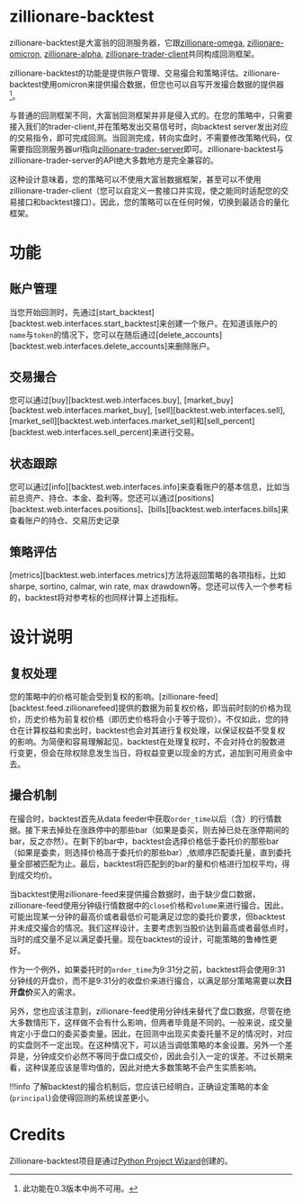 # zillionare-backtest


zillionare-backtest是大富翁的回测服务器，它跟[zillionare-omega](https://zillionare.github.io/omega/), [zillionare-omicron](https://zillionare.github.io/omicron), [zillionare-alpha](https://zillionare.github.io/alpha), [zillionare-trader-client](https://zillionare.github.io/traderclient)共同构成回测框架。

zillionare-backtest的功能是提供账户管理、交易撮合和策略评估。zillionare-backtest使用omicron来提供撮合数据，但您也可以自写开发撮合数据的提供器[^1]。

与普通的回测框架不同，大富翁回测框架并非是侵入式的。在您的策略中，只需要接入我们的trader-client,并在策略发出交易信号时，向backtest server发出对应的交易指令，即可完成回测。当回测完成，转向实盘时，不需要修改策略代码，仅需要指回测服务器url指向[zillionare-trader-server](https://zillionare.github.io/traderserver/)即可。zillionare-backtest与zillionare-trader-server的API绝大多数地方是完全兼容的。

这种设计意味着，您的策略可以不使用大富翁数据框架，甚至可以不使用zillionare-trader-client（您可以自定义一套接口并实现，使之能同时适配您的交易接口和backtest接口）。因此，您的策略可以在任何时候，切换到最适合的量化框架。

# 功能
## 账户管理
当您开始回测时，先通过[start_backtest][backtest.web.interfaces.start_backtest]来创建一个账户。在知道该账户的`name`与`token`的情况下，您可以在随后通过[delete_accounts][backtest.web.interfaces.delete_accounts]来删除账户。

## 交易撮合

您可以通过[buy][backtest.web.interfaces.buy], [market_buy][backtest.web.interfaces.market_buy], [sell][backtest.web.interfaces.sell], [market_sell][backtest.web.interfaces.market_sell]和[sell_percent][backtest.web.interfaces.sell_percent]来进行交易。

## 状态跟踪

您可以通过[info][backtest.web.interfaces.info]来查看账户的基本信息，比如当前总资产、持仓、本金、盈利等。您还可以通过[positions][backtest.web.interfaces.positions]、[bills][backtest.web.interfaces.bills]来查看账户的持仓、交易历史记录
## 策略评估

[metrics][backtest.web.interfaces.metrics]方法将返回策略的各项指标，比如sharpe, sortino, calmar, win rate, max drawdown等。您还可以传入一个参考标的，backtest将对参考标的也同样计算上述指标。

# 设计说明

## 复权处理
您的策略中的价格可能会受到复权的影响。[zillionare-feed][backtest.feed.zillionarefeed]提供的数据为前复权价格，即当前时刻的价格为现价，历史价格为前复权价格（即历史价格将会小于等于现价）。不仅如此，您的持仓在计算权益和卖出时，backtest也会对其进行复权处理，以保证权益不受复权的影响。为简便和容易理解起见，backtest在处理复权时，不会对持仓的股数进行变更，但会在除权除息发生当日，将权益变更以现金的方式，追加到可用资金中去。

## 撮合机制
在撮合时，backtest首先从data feeder中获取`order_time`以后（含）的行情数据。接下来去掉处在涨跌停中的那些bar（如果是委买，则去掉已处在涨停期间的bar，反之亦然）。在剩下的bar中，backtest会选择价格低于委托价的那些bar（如果是委卖，则选择价格高于委托价的那些bar）,依顺序匹配委托量，直到委托量全部被匹配为止。最后，backtest将匹配到的bar的量和价格进行加权平均，得到成交均价。

当backtest使用zillionare-feed来提供撮合数据时，由于缺少盘口数据，zillionare-feed使用分钟级行情数据中的`close`价格和`volume`来进行撮合。因此，可能出现某一分钟的最高价或者最低价可能满足过您的委托价要求，但backtest并未成交撮合的情况。我们这样设计，主要考虑到当股价达到最高或者最低点时，当时的成交量不足以满足委托量。现在backtest的设计，可能策略的鲁棒性更好。

作为一个例外，如果委托时的`order_time`为9:31分之前，backtest将会使用9:31分钟线的开盘价，而不是9:31分的收盘价来进行撮合，以满足部分策略需要以**次日开盘价**买入的需求。

另外，您也应该注意到，zillionare-feed使用分钟线来替代了盘口数据，尽管在绝大多数情形下，这样做不会有什么影响，但两者毕竟是不同的。一般来说，成交量肯定小于盘口的委买委卖量。因此，在回测中出现买卖委托量不足的情况时，对应的实盘则不一定出现。在这种情况下，可以适当调低策略的本金设置。另外一个差异是，分钟成交价必然不等同于盘口成交价，因此会引入一定的误差。不过长期来看，这种误差应该是零均值的，因此对绝大多数策略不会产生实质影响。

!!!info
    了解backtest的撮合机制后，您应该已经明白，正确设定策略的本金(`principal`)会使得回测的系统误差更小。
# Credits

Zillionare-backtest项目是通过[Python Project Wizard](zillionare.github.io/python-project-wizard)创建的。


[^1]:此功能在0.3版本中尚不可用。

